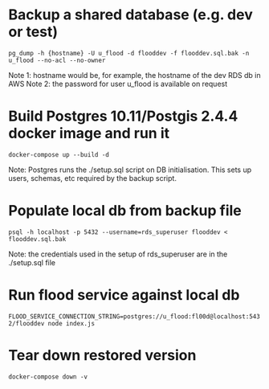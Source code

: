 # Backup a shared database (e.g. dev or test)
`pg_dump -h {hostname} -U u_flood -d flooddev -f flooddev.sql.bak -n u_flood --no-acl --no-owner`

Note 1: hostname would be, for example, the hostname of the dev RDS db in AWS
Note 2: the password for user u_flood is available on request

# Build Postgres 10.11/Postgis 2.4.4 docker image and run it
`docker-compose up --build -d`

Note: Postgres runs the ./setup.sql script on DB initialisation. This sets up users, schemas, etc
required by the backup script.

# Populate local db from backup file
`psql -h localhost -p 5432 --username=rds_superuser flooddev < flooddev.sql.bak`

Note: the credentials used in the setup of rds_superuser are in the ./setup.sql file

# Run flood service against local db
`FLOOD_SERVICE_CONNECTION_STRING=postgres://u_flood:fl00d@localhost:5432/flooddev node index.js`

# Tear down restored version
`docker-compose down -v`
